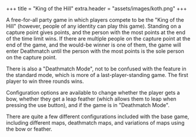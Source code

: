 +++
title = "King of the Hill"
extra.header = "assets/images/koth.png"
+++

A free-for-all party game in which players compete to be the "King of the Hill" (however, people of any identity can play this game). Standing on a capture point gives points, and the person with the most points at the end of the time limit wins. If there are multiple people on the capture point at the end of the game, and the would-be winner is one of them, the game will enter Deathmatch until the person with the most points is the sole person on the capture point.  

There is also a "Deathmatch Mode", not to be confused with the feature in the standard mode, which is more of a last-player-standing game. The first player to win three rounds wins. 

Configuration options are available to change whether the player gets a bow, whether they get a leap feather (which allows them to leap when pressing the use button), and if the game is in "Deathmatch Mode".  

There are quite a few different configurations included with the base game, including different maps, deathmatch maps, and variations of maps using the bow or feather. 